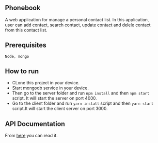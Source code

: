 ## Phonebook

A web application for manage a personal contact list. In this application, user can add contact, search contact, update contact and delele contact from this contact list.

## Prerequisites

```
Node, mongo
```

## How to run

- CLone this project in your device.
- Start mongodb service in your device.
- Then go to the server folder and run ``` npm install ``` and then ``` npm start ``` script. It will start the server on port 4000.
- Go to the client folder and run ``` yarn install ``` script and then ``` yarn start ``` script.It will start the client server on port 3000.

## API Documentation

From [here](https://web.postman.co/collections/1463688-cac4e331-7932-8505-f05a-4870a85532f8?workspace=8c46d4fb-2d27-487c-8626-29500cfaf6df) you can read it.
